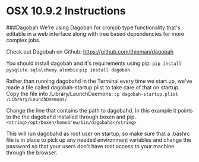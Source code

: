 # OSX 10.9.2 Instructions

###Dagobah
We're using Dagobah for cronjob type functionality that's editable in a web interface along with tree based dependencies for more complex jobs.

Check out Dagobah on Github:  https://github.com/thieman/dagobah

You should install dagobah and it's requirements using pip:
```pip install pysqlite sqlalchemy alembic```
```pip install dagobah```

Rather than running dagobahd in the Terminal every time we start up, we've made a file called dagobah-startup.plist to take care of that on startup.
Copy the file into /Library/LaunchDaemons:
```cp dagobah-startup.plist /Library/LaunchDaemons/```

Change the line that contains the path to dagobahd. In this example it points to the the dagobahd installed through boxen and pip. ```<string>/opt/boxen/homebrew/bin/dagobahd</string>```

This will run dagobahd as root user on startup, so make sure that a .bashrc file is in place to pick up any needed environment variables and change the password so that your users don't have root access to your machine through the browser.
